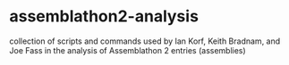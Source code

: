 assemblathon2-analysis
======================

collection of scripts and commands used by Ian Korf, Keith Bradnam, and Joe Fass in the analysis of Assemblathon 2 entries (assemblies)